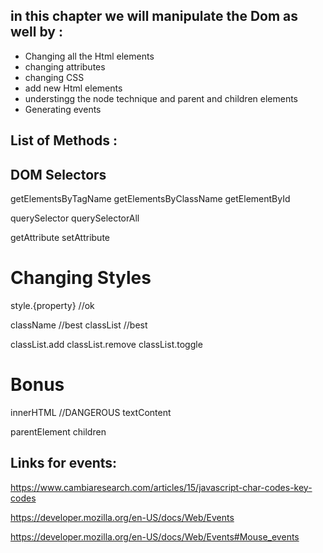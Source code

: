 ## in this chapter we will manipulate the Dom as well by :

* Changing all the Html elements
* changing attributes
* changing CSS
* add new Html elements
* understingg the node technique and parent and children elements
* Generating events 

## List of Methods : 

DOM Selectors
--------------
getElementsByTagName
getElementsByClassName
getElementById

querySelector
querySelectorAll

getAttribute
setAttribute

# Changing Styles
style.{property} //ok

className //best
classList //best

classList.add
classList.remove
classList.toggle

# Bonus
innerHTML //DANGEROUS
textContent

parentElement
children

## Links for events:

https://www.cambiaresearch.com/articles/15/javascript-char-codes-key-codes

https://developer.mozilla.org/en-US/docs/Web/Events

https://developer.mozilla.org/en-US/docs/Web/Events#Mouse_events






